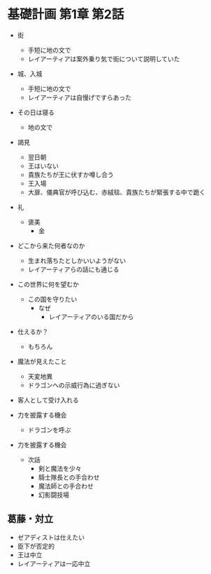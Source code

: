 # 基礎計画 第1章 第2話

- 街
  - 手短に地の文で
  - レイアーティアは案外乗り気で街について説明していた
- 城、入城
  - 手短に地の文で
  - レイアーティアは自慢げですらあった
- その日は寝る
  - 地の文で
- 謁見
  - 翌日朝
  - 王はいない
  - 貴族たちが王に伏すか噂し合う
  - 王入場
  - 大扉、儀典官が呼び込む、赤絨毯、貴族たちが緊張する中で跪く
- 礼
  - 褒美
    - 金
- どこから来た何者なのか
  - 生まれ落ちたとしかいいようがない
  - レイアーティアらの話にも通じる
- この世界に何を望むか
  - この国を守りたい
    - なぜ
      - レイアーティアのいる国だから
- 仕えるか？
  - もちろん
- 魔法が見えたこと
  - 天変地異
  - ドラゴンへの示威行為に過ぎない
- 客人として受け入れる
- 力を披露する機会
  - ドラゴンを呼ぶ

- 力を披露する機会
  - 次話
    - 剣と魔法を少々
    - 騎士隊長との手合わせ
    - 魔法師との手合わせ
    - 幻影闘技場

## 葛藤・対立

- ゼアディストは仕えたい
- 臣下が否定的
- 王は中立
- レイアーティアは一応中立
